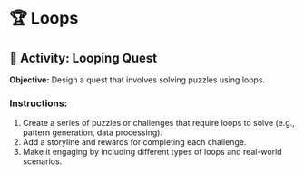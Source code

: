 # 🏆 Loops

## 🎯 Activity: Looping Quest

**Objective:** Design a quest that involves solving puzzles using loops.

### Instructions:
1. Create a series of puzzles or challenges that require loops to solve (e.g., pattern generation, data processing).
2. Add a storyline and rewards for completing each challenge.
3. Make it engaging by including different types of loops and real-world scenarios.